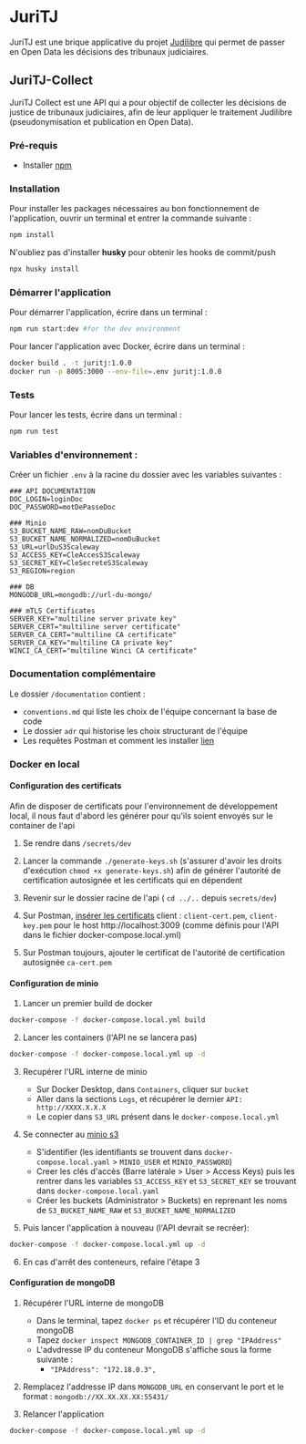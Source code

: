 # JuriTJ

JuriTJ est une brique applicative du projet [Judilibre](https://www.courdecassation.fr/toutes-les-actualites/2021/10/01/judilibre-les-decisions-judiciaires-en-open-data) qui permet de passer en Open Data les décisions des tribunaux judiciaires.

## JuriTJ-Collect

JuriTJ Collect est une API qui a pour objectif de collecter les décisions de justice de tribunaux judiciaires, afin de leur appliquer le traitement Judilibre (pseudonymisation et publication en Open Data). 

### Pré-requis
- Installer [npm](https://docs.npmjs.com/downloading-and-installing-node-js-and-npm) 

### Installation 

Pour installer les packages nécessaires au bon fonctionnement de l'application, ouvrir un terminal et entrer la commande suivante : 
```bash
npm install
```  
N'oubliez pas d'installer **husky** pour obtenir les hooks de commit/push
```bash
npx husky install
```

### Démarrer l'application

Pour démarrer l'application, écrire dans un terminal : 

 ```bash
npm run start:dev #for the dev environment
 ```

Pour lancer l'application avec Docker, écrire dans un terminal : 
```bash
docker build . -t juritj:1.0.0
docker run -p 8005:3000 --env-file=.env juritj:1.0.0
```

### Tests

Pour lancer les tests, écrire dans un terminal : 

 ```bash
npm run test
 ```

### Variables d'environnement : 

Créer un fichier `.env` à la racine du dossier avec les variables suivantes :

```.env
### API DOCUMENTATION
DOC_LOGIN=loginDoc
DOC_PASSWORD=motDePasseDoc

### Minio 
S3_BUCKET_NAME_RAW=nomDuBucket
S3_BUCKET_NAME_NORMALIZED=nomDuBucket
S3_URL=urlDuS3Scaleway
S3_ACCESS_KEY=CleAccesS3Scaleway
S3_SECRET_KEY=CleSecreteS3Scaleway
S3_REGION=region

### DB
MONGODB_URL=mongodb://url-du-mongo/

### mTLS Certificates
SERVER_KEY="multiline server private key"
SERVER_CERT="multiline server certificate"
SERVER_CA_CERT="multiline CA certificate"
SERVER_CA_KEY="multiline CA private key"
WINCI_CA_CERT="multiline Winci CA certificate"
```

### Documentation complémentaire 

Le dossier `/documentation` contient : 
- `conventions.md` qui liste les choix de l'équipe concernant la base de code 
- Le dossier `adr` qui historise les choix structurant de l'équipe 
- Les requêtes Postman et comment les installer [lien](documentation/postman/README.md)


### Docker en local

#### Configuration des certificats

Afin de disposer de certificats pour l'environnement de développement local, il nous faut d'abord les générer pour qu'ils soient envoyés sur le container de l'api

1. Se rendre dans `/secrets/dev`

2. Lancer la commande `./generate-keys.sh` (s'assurer d'avoir les droits d'exécution `chmod +x generate-keys.sh`) afin de générer l'autorité de certification autosignée et les certificats qui en dépendent

3. Revenir sur le dossier racine de l'api ( `cd ../..` depuis `secrets/dev`)

4. Sur Postman, [insérer les certificats](https://learning.postman.com/docs/sending-requests/certificates/) client : `client-cert.pem`, `client-key.pem` pour le host http://localhost:3009 (comme définis pour l'API dans le fichier docker-compose.local.yml)

5. Sur Postman toujours, ajouter le certificat de l'autorité de certification autosignée `ca-cert.pem`

#### Configuration de minio

1. Lancer un premier build de docker 

```bash
docker-compose -f docker-compose.local.yml build
```

2. Lancer les containers (l'API ne se lancera pas)

```bash
docker-compose -f docker-compose.local.yml up -d
```

3. Recupérer l'URL interne de minio
    - Sur Docker Desktop, dans `Containers`, cliquer sur `bucket`
    - Aller dans la sections `Logs`, et récupérer le dernier `API: http://XXXX.X.X.X` 
    - Le copier dans `S3_URL` présent dans le `docker-compose.local.yml` 

4. Se connecter au [minio s3](http://localhost:9001)
    - S'identifier (les identifiants se trouvent dans `docker-compose.local.yaml` > `MINIO_USER` et `MINIO_PASSWORD`)
    - Creer les clés d'accès (Barre latérale > User > Access Keys) puis les rentrer dans les variables `S3_ACCESS_KEY` et `S3_SECRET_KEY` se trouvant dans `docker-compose.local.yaml`
    - Créer les buckets (Administrator > Buckets) en reprenant les noms de `S3_BUCKET_NAME_RAW` et `S3_BUCKET_NAME_NORMALIZED` 

5. Puis lancer l'application à nouveau (l'API devrait se recréer):

```bash
docker-compose -f docker-compose.local.yml up -d
 ```

6. En cas d'arrêt des conteneurs, refaire l'étape 3

#### Configuration de mongoDB

1. Récupérer l'URL interne de mongoDB
    - Dans le terminal, tapez `docker ps` et récupérer l'ID du conteneur mongoDB 
    - Tapez `docker inspect MONGODB_CONTAINER_ID | grep "IPAddress"`
    - L'advdresse IP du conteneur MongoDB s'affiche sous la forme suivante : 
        - `"IPAddress": "172.18.0.3",`

2. Remplacez l'addresse IP dans `MONGODB_URL` en conservant le port et le format : `mongodb://XX.XX.XX.XX:55431/`

3. Relancer l'application

```bash
docker-compose -f docker-compose.local.yml up -d
 ```
